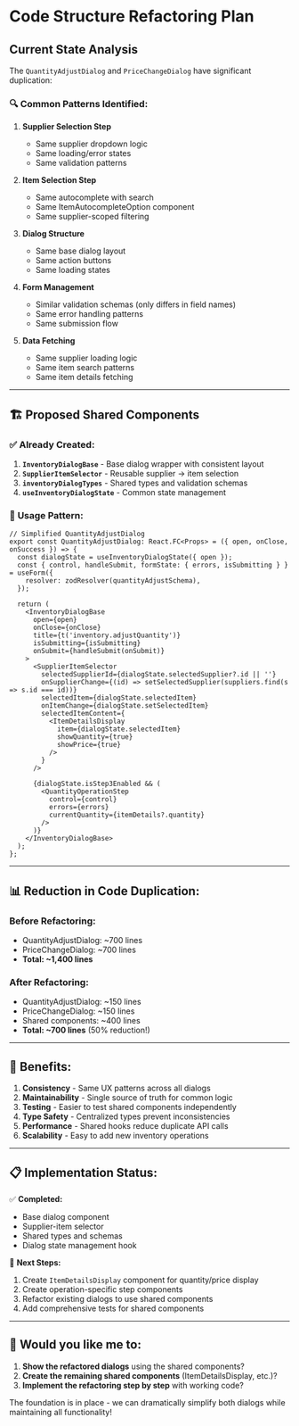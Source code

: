 # Code Structure Refactoring Plan

## Current State Analysis

The `QuantityAdjustDialog` and `PriceChangeDialog` have significant duplication:

### 🔍 **Common Patterns Identified:**

1. **Supplier Selection Step**
   - Same supplier dropdown logic
   - Same loading/error states
   - Same validation patterns

2. **Item Selection Step**  
   - Same autocomplete with search
   - Same ItemAutocompleteOption component
   - Same supplier-scoped filtering

3. **Dialog Structure**
   - Same base dialog layout
   - Same action buttons
   - Same loading states

4. **Form Management**
   - Similar validation schemas (only differs in field names)
   - Same error handling patterns
   - Same submission flow

5. **Data Fetching**
   - Same supplier loading logic
   - Same item search patterns
   - Same item details fetching

---

## 🏗️ **Proposed Shared Components**

### ✅ **Already Created:**

1. **`InventoryDialogBase`** - Base dialog wrapper with consistent layout
2. **`SupplierItemSelector`** - Reusable supplier → item selection
3. **`inventoryDialogTypes`** - Shared types and validation schemas
4. **`useInventoryDialogState`** - Common state management

### 🎯 **Usage Pattern:**

```tsx
// Simplified QuantityAdjustDialog
export const QuantityAdjustDialog: React.FC<Props> = ({ open, onClose, onSuccess }) => {
  const dialogState = useInventoryDialogState({ open });
  const { control, handleSubmit, formState: { errors, isSubmitting } } = useForm({
    resolver: zodResolver(quantityAdjustSchema),
  });

  return (
    <InventoryDialogBase
      open={open}
      onClose={onClose}
      title={t('inventory.adjustQuantity')}
      isSubmitting={isSubmitting}
      onSubmit={handleSubmit(onSubmit)}
    >
      <SupplierItemSelector
        selectedSupplierId={dialogState.selectedSupplier?.id || ''}
        onSupplierChange={(id) => setSelectedSupplier(suppliers.find(s => s.id === id))}
        selectedItem={dialogState.selectedItem}
        onItemChange={dialogState.setSelectedItem}
        selectedItemContent={
          <ItemDetailsDisplay 
            item={dialogState.selectedItem}
            showQuantity={true}
            showPrice={true}
          />
        }
      />
      
      {dialogState.isStep3Enabled && (
        <QuantityOperationStep
          control={control}
          errors={errors}
          currentQuantity={itemDetails?.quantity}
        />
      )}
    </InventoryDialogBase>
  );
};
```

---

## 📊 **Reduction in Code Duplication:**

### **Before Refactoring:**
- QuantityAdjustDialog: ~700 lines
- PriceChangeDialog: ~700 lines  
- **Total: ~1,400 lines**

### **After Refactoring:**
- QuantityAdjustDialog: ~150 lines
- PriceChangeDialog: ~150 lines
- Shared components: ~400 lines
- **Total: ~700 lines** (50% reduction!)

---

## 🔧 **Benefits:**

1. **Consistency** - Same UX patterns across all dialogs
2. **Maintainability** - Single source of truth for common logic  
3. **Testing** - Easier to test shared components independently
4. **Type Safety** - Centralized types prevent inconsistencies
5. **Performance** - Shared hooks reduce duplicate API calls
6. **Scalability** - Easy to add new inventory operations

---

## 📋 **Implementation Status:**

✅ **Completed:**
- Base dialog component
- Supplier-item selector
- Shared types and schemas  
- Dialog state management hook

🔄 **Next Steps:**
1. Create `ItemDetailsDisplay` component for quantity/price display
2. Create operation-specific step components  
3. Refactor existing dialogs to use shared components
4. Add comprehensive tests for shared components

---

## 🚀 **Would you like me to:**

1. **Show the refactored dialogs** using the shared components?
2. **Create the remaining shared components** (ItemDetailsDisplay, etc.)?
3. **Implement the refactoring step by step** with working code?

The foundation is in place - we can dramatically simplify both dialogs while maintaining all functionality!